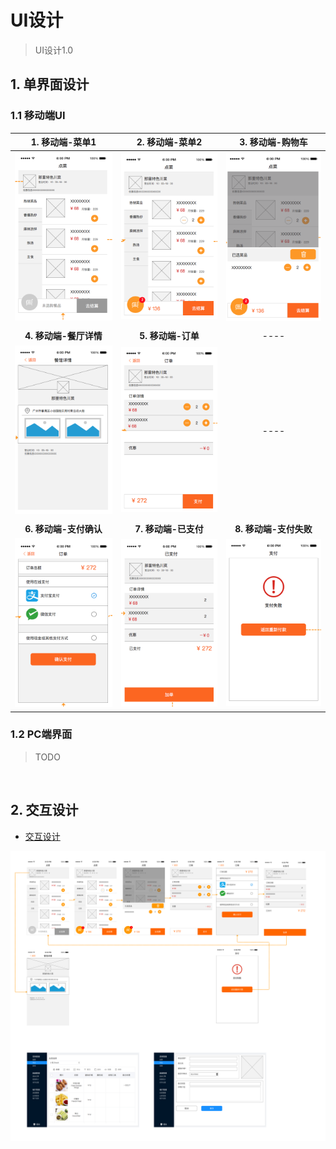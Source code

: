 # UI设计

> UI设计1.0

## 1. 单界面设计

### 1.1 移动端UI

|                       1. 移动端-菜单1                        |                       2. 移动端-菜单2                        |                       3. 移动端-购物车                       |
| :----------------------------------------------------------: | :----------------------------------------------------------: | :----------------------------------------------------------: |
| ![移动端-菜单1](../../assets/images/Single-Page-UI/移动端-菜单1.png) | ![移动端-菜单2](../../assets/images/Single-Page-UI/移动端-菜单2.png) | ![移动端-购物车](../../assets/images/Single-Page-UI/移动端-购物车.png) |
|                                                              |                                                              |                                                              |
|                    **4. 移动端-餐厅详情**                    |                      **5. 移动端-订单**                      |                             ----                             |
| ![移动端-餐厅详情](../../assets/images/Single-Page-UI/移动端-餐厅详情.png) | ![移动端-订单](../../assets/images/Single-Page-UI/移动端-订单.png) |                             ----                             |
|                                                              |                                                              |                                                              |
|                    **6. 移动端-支付确认**                    |                     **7. 移动端-已支付**                     |                    **8. 移动端-支付失败**                    |
| ![移动端-支付确认](../../assets/images/Single-Page-UI/移动端-支付确认.png) | ![移动端-已支付](../../assets/images/Single-Page-UI/移动端-已支付.png) | ![移动端-支付失败](../../assets/images/Single-Page-UI/移动端-支付失败.png) |

### 1.2 PC端界面

>  TODO

<br>

## 2. 交互设计

- [交互设计](../../assets/images/Single-Page-UI/UI交互1.0.png)

![index](../../assets/images/Single-Page-UI/UI交互1.0.png)